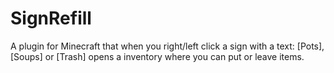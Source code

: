 # SignRefill
A plugin for Minecraft that when you right/left click a sign with a text: [Pots], [Soups] or [Trash] opens a inventory where you can put or leave items.
